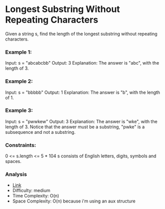 # Longest Substring Without Repeating Characters

Given a string s, find the length of the longest substring without repeating characters.

### Example 1:

Input: s = "abcabcbb"
Output: 3
Explanation: The answer is "abc", with the length of 3.

### Example 2:

Input: s = "bbbbb"
Output: 1
Explanation: The answer is "b", with the length of 1.

### Example 3:

Input: s = "pwwkew"
Output: 3
Explanation: The answer is "wke", with the length of 3.
Notice that the answer must be a substring, "pwke" is a subsequence and not a substring.

### Constraints:

0 <= s.length <= 5 * 104
s consists of English letters, digits, symbols and spaces.

### Analysis

* [Link](https://leetcode.com/problems/longest-substring-without-repeating-characters/)
* Difficulty: medium
* Time Complexity: O(n)
* Space Complexity: O(n) because i'm using an aux structure
